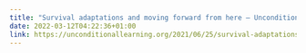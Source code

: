 ```yaml
---
title: "Survival adaptations and moving forward from here – Unconditional"
date: 2022-03-12T04:22:36+01:00
link: https://unconditionallearning.org/2021/06/25/survival-adaptations-and-moving-forward-from-here/
---
```


